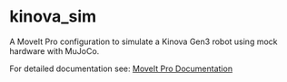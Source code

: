 # kinova_sim

A MoveIt Pro configuration to simulate a Kinova Gen3 robot using mock hardware with MuJoCo.

For detailed documentation see: [MoveIt Pro Documentation](https://docs.picknik.ai/)

